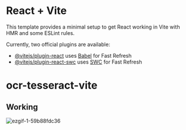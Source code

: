# React + Vite

This template provides a minimal setup to get React working in Vite with HMR and some ESLint rules.

Currently, two official plugins are available:

- [@vitejs/plugin-react](https://github.com/vitejs/vite-plugin-react/blob/main/packages/plugin-react/README.md) uses [Babel](https://babeljs.io/) for Fast Refresh
- [@vitejs/plugin-react-swc](https://github.com/vitejs/vite-plugin-react-swc) uses [SWC](https://swc.rs/) for Fast Refresh
# ocr-tesseract-vite

## Working

![ezgif-1-59b88fdc36](https://github.com/kudos112/ocr-tesseract-vite/assets/53150433/4ba40312-fc5d-4ff5-9f4c-6acbec2b1db9)
